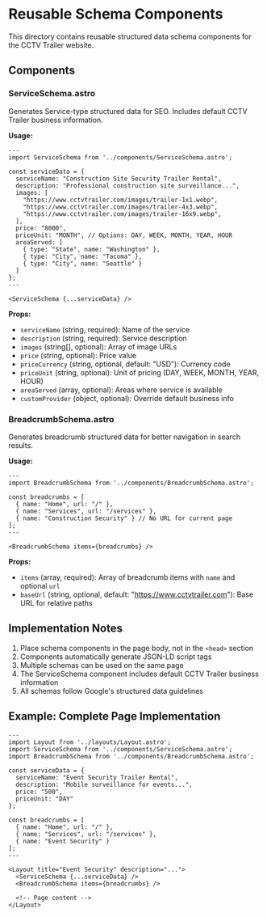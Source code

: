 # Reusable Schema Components

This directory contains reusable structured data schema components for the CCTV Trailer website.

## Components

### ServiceSchema.astro

Generates Service-type structured data for SEO. Includes default CCTV Trailer business information.

**Usage:**
```astro
---
import ServiceSchema from '../components/ServiceSchema.astro';

const serviceData = {
  serviceName: "Construction Site Security Trailer Rental",
  description: "Professional construction site surveillance...",
  images: [
    "https://www.cctvtrailer.com/images/trailer-1x1.webp",
    "https://www.cctvtrailer.com/images/trailer-4x3.webp",
    "https://www.cctvtrailer.com/images/trailer-16x9.webp",
  ],
  price: "8000",
  priceUnit: "MONTH", // Options: DAY, WEEK, MONTH, YEAR, HOUR
  areaServed: [
    { type: "State", name: "Washington" },
    { type: "City", name: "Tacoma" },
    { type: "City", name: "Seattle" }
  ]
};
---

<ServiceSchema {...serviceData} />
```

**Props:**
- `serviceName` (string, required): Name of the service
- `description` (string, required): Service description
- `images` (string[], optional): Array of image URLs
- `price` (string, optional): Price value
- `priceCurrency` (string, optional, default: "USD"): Currency code
- `priceUnit` (string, optional): Unit of pricing (DAY, WEEK, MONTH, YEAR, HOUR)
- `areaServed` (array, optional): Areas where service is available
- `customProvider` (object, optional): Override default business info

### BreadcrumbSchema.astro

Generates breadcrumb structured data for better navigation in search results.

**Usage:**
```astro
---
import BreadcrumbSchema from '../components/BreadcrumbSchema.astro';

const breadcrumbs = [
  { name: "Home", url: "/" },
  { name: "Services", url: "/services" },
  { name: "Construction Security" } // No URL for current page
];
---

<BreadcrumbSchema items={breadcrumbs} />
```

**Props:**
- `items` (array, required): Array of breadcrumb items with `name` and optional `url`
- `baseUrl` (string, optional, default: "https://www.cctvtrailer.com"): Base URL for relative paths

## Implementation Notes

1. Place schema components in the page body, not in the `<head>` section
2. Components automatically generate JSON-LD script tags
3. Multiple schemas can be used on the same page
4. The ServiceSchema component includes default CCTV Trailer business information
5. All schemas follow Google's structured data guidelines

## Example: Complete Page Implementation

```astro
---
import Layout from '../layouts/Layout.astro';
import ServiceSchema from '../components/ServiceSchema.astro';
import BreadcrumbSchema from '../components/BreadcrumbSchema.astro';

const serviceData = {
  serviceName: "Event Security Trailer Rental",
  description: "Mobile surveillance for events...",
  price: "500",
  priceUnit: "DAY"
};

const breadcrumbs = [
  { name: "Home", url: "/" },
  { name: "Services", url: "/services" },
  { name: "Event Security" }
];
---

<Layout title="Event Security" description="...">
  <ServiceSchema {...serviceData} />
  <BreadcrumbSchema items={breadcrumbs} />

  <!-- Page content -->
</Layout>
```